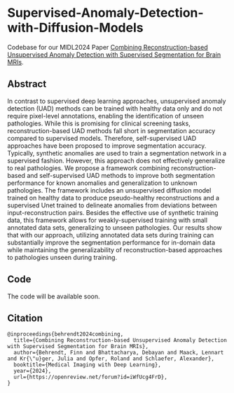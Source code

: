 # Supervised-Anomaly-Detection-with-Diffusion-Models

Codebase for our MIDL2024 Paper [Combining Reconstruction-based Unsupervised Anomaly Detection with Supervised Segmentation for Brain MRIs](https://openreview.net/forum?id=iWfUcg4FrD&noteId=iWfUcg4FrD).


## Abstract
In contrast to supervised deep learning approaches, unsupervised anomaly detection (UAD) methods can be trained with healthy data only and do not require pixel-level annotations, enabling the identification of unseen pathologies. While this is promising for clinical screening tasks, reconstruction-based UAD methods fall short in segmentation accuracy compared to supervised models. Therefore, self-supervised UAD approaches have been proposed to improve segmentation accuracy. Typically, synthetic anomalies are used to train a segmentation network in a supervised fashion. However, this approach does not effectively generalize to real pathologies.
We propose a framework combining reconstruction-based and self-supervised UAD methods to improve both segmentation performance for known anomalies and generalization to unknown pathologies. The framework includes an unsupervised diffusion model trained on healthy data to produce pseudo-healthy reconstructions and a supervised Unet trained to delineate anomalies from deviations between input-reconstruction pairs. 
Besides the effective use of synthetic training data, this framework allows for weakly-supervised training with small annotated data sets, generalizing to unseen pathologies. Our results show that with our approach, utilizing annotated data sets during training can substantially improve the segmentation performance for in-domain data while maintaining the generalizability of reconstruction-based approaches to pathologies unseen during training.

## Code

The code will be available soon.
## Citation
    @inproceedings{behrendt2024combining,
      title={Combining Reconstruction-based Unsupervised Anomaly Detection with Supervised Segmentation for Brain MRIs},
      author={Behrendt, Finn and Bhattacharya, Debayan and Maack, Lennart and Kr{\"u}ger, Julia and Opfer, Roland and Schlaefer, Alexander},
      booktitle={Medical Imaging with Deep Learning},
      year={2024},
      url={https://openreview.net/forum?id=iWfUcg4FrD},
    }


